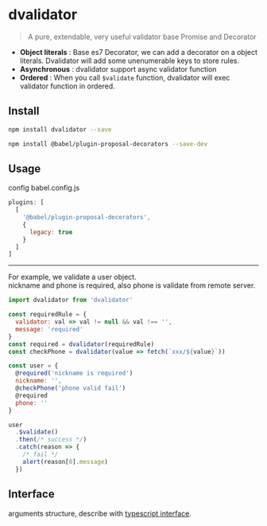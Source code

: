 # dvalidator

> A pure, extendable, very useful validator base Promise and Decorator

- <b>Object literals</b> : Base es7 Decorator, we can add a decorator on a object literals. Dvalidator will add some unenumerable keys to store rules.
- <b>Asynchronous</b> : dvalidator support async validator function
- <b>Ordered</b> : When you call `$validate` function, dvalidator will exec validator function in ordered.

## Install

```bash
npm install dvalidator --save
```

```bash
npm install @babel/plugin-proposal-decorators --save-dev
```

## Usage

config babel.config.js

```js
plugins: [
  [
    '@babel/plugin-proposal-decorators',
    {
      legacy: true
    }
  ]
]
```
<hr>
For example, we validate a user object. <br>
nickname and phone is required, also phone is validate from remote server.

```js
import dvalidator from 'dvalidator'

const requiredRule = {
  validator: val => val != null && val !== '',
  message: 'required'
}
const required = dvalidator(requiredRule)
const checkPhone = dvalidator(value => fetch(`xxx/${value}`))

const user = {
  @required('nickname is required')
  nickname: '',
  @checkPhone('phone valid fail')
  @required
  phone: ''
}

user
  .$validate()
  .then(/* success */)
  .catch(reason => {
    /* fail */
    alert(reason[0].message)
  })
```

## Interface

arguments structure, describe with [typescript interface](lib/index.d.ts).
